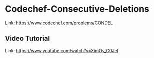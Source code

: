 # Codechef-Consecutive-Deletions
Link: https://www.codechef.com/problems/CONDEL
## Video Tutorial
Link: https://www.youtube.com/watch?v=XimOy_C0JeI
